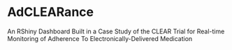 # AdCLEARance
An RShiny Dashboard Built in a Case Study of the CLEAR Trial for Real-time Monitoring of Adherence To Electronically-Delivered Medication
